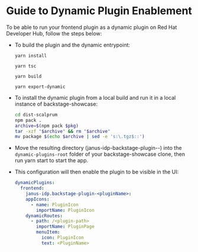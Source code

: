 # Guide to Dynamic Plugin Enablement

To be able to run your frontend plugin as a dynamic plugin on Red Hat Developer Hub, follow the steps below:

- To build the plugin and the dynamic entrypoint:

  `yarn install`

  `yarn tsc`

  `yarn build`

  `yarn export-dynamic`

- To install the dynamic plugin from a local build and run it in a local instance of backstage-showcase:

  ```bash
  cd dist-scalprum
  npm pack .
  archive=$(npm pack $pkg)
  tar -xzf "$archive" && rm "$archive"
  mv package $(echo $archive | sed -e 's:\.tgz$::')
  ```

- Move the resulting directory (janus-idp-backstage-plugin-<pluginName>-<version>) into the `dynamic-plugins-root` folder of your backstage-showcase clone, then run yarn start to start the app.

- This configuration will then enable the plugin to be visible in the UI:

  ```yaml
  dynamicPlugins:
    frontend:
      janus-idp.backstage-plugin-<pluginName>:
      appIcons:
        - name: PluginIcon
          importName: PluginIcon
      dynamicRoutes:
        - path: /<plugin-path>
          importName: PluginPage
          menuItem:
            icon: PluginIcon
            text: <PluginName>
  ```
